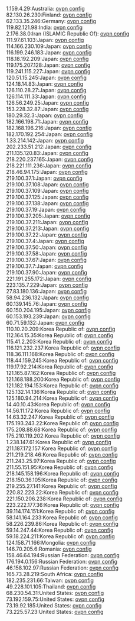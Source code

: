 1.159.4.29:Australia: [ovpn config](vpn/1_159_4_29.ovpn)  
82.130.26.230:Finland: [ovpn config](vpn/82_130_26_230.ovpn)  
62.133.35.246:Germany: [ovpn config](vpn/62_133_35_246.ovpn)  
119.82.121.98:India: [ovpn config](vpn/119_82_121_98.ovpn)  
2.176.38.0:Iran (ISLAMIC Republic Of): [ovpn config](vpn/2_176_38_0.ovpn)  
111.97.61.103:Japan: [ovpn config](vpn/111_97_61_103.ovpn)  
114.166.230.109:Japan: [ovpn config](vpn/114_166_230_109.ovpn)  
116.199.246.183:Japan: [ovpn config](vpn/116_199_246_183.ovpn)  
118.18.192.209:Japan: [ovpn config](vpn/118_18_192_209.ovpn)  
119.175.207.128:Japan: [ovpn config](vpn/119_175_207_128.ovpn)  
119.241.115.227:Japan: [ovpn config](vpn/119_241_115_227.ovpn)  
120.51.15.245:Japan: [ovpn config](vpn/120_51_15_245.ovpn)  
124.18.14.83:Japan: [ovpn config](vpn/124_18_14_83.ovpn)  
126.110.28.27:Japan: [ovpn config](vpn/126_110_28_27.ovpn)  
126.114.111.33:Japan: [ovpn config](vpn/126_114_111_33.ovpn)  
126.56.249.25:Japan: [ovpn config](vpn/126_56_249_25.ovpn)  
153.228.32.87:Japan: [ovpn config](vpn/153_228_32_87.ovpn)  
180.29.32.3:Japan: [ovpn config](vpn/180_29_32_3.ovpn)  
182.166.198.71:Japan: [ovpn config](vpn/182_166_198_71.ovpn)  
182.168.196.216:Japan: [ovpn config](vpn/182_168_196_216.ovpn)  
182.170.192.254:Japan: [ovpn config](vpn/182_170_192_254.ovpn)  
1.33.214.142:Japan: [ovpn config](vpn/1_33_214_142.ovpn)  
202.233.51.212:Japan: [ovpn config](vpn/202_233_51_212.ovpn)  
211.135.120.83:Japan: [ovpn config](vpn/211_135_120_83.ovpn)  
218.220.237.165:Japan: [ovpn config](vpn/218_220_237_165.ovpn)  
218.221.111.236:Japan: [ovpn config](vpn/218_221_111_236.ovpn)  
218.46.94.175:Japan: [ovpn config](vpn/218_46_94_175.ovpn)  
219.100.37.1:Japan: [ovpn config](vpn/219_100_37_1.ovpn)  
219.100.37.108:Japan: [ovpn config](vpn/219_100_37_108.ovpn)  
219.100.37.109:Japan: [ovpn config](vpn/219_100_37_109.ovpn)  
219.100.37.125:Japan: [ovpn config](vpn/219_100_37_125.ovpn)  
219.100.37.138:Japan: [ovpn config](vpn/219_100_37_138.ovpn)  
219.100.37.19:Japan: [ovpn config](vpn/219_100_37_19.ovpn)  
219.100.37.205:Japan: [ovpn config](vpn/219_100_37_205.ovpn)  
219.100.37.211:Japan: [ovpn config](vpn/219_100_37_211.ovpn)  
219.100.37.213:Japan: [ovpn config](vpn/219_100_37_213.ovpn)  
219.100.37.22:Japan: [ovpn config](vpn/219_100_37_22.ovpn)  
219.100.37.4:Japan: [ovpn config](vpn/219_100_37_4.ovpn)  
219.100.37.50:Japan: [ovpn config](vpn/219_100_37_50.ovpn)  
219.100.37.58:Japan: [ovpn config](vpn/219_100_37_58.ovpn)  
219.100.37.67:Japan: [ovpn config](vpn/219_100_37_67.ovpn)  
219.100.37.7:Japan: [ovpn config](vpn/219_100_37_7.ovpn)  
219.100.37.90:Japan: [ovpn config](vpn/219_100_37_90.ovpn)  
221.191.255.172:Japan: [ovpn config](vpn/221_191_255_172.ovpn)  
223.135.7.229:Japan: [ovpn config](vpn/223_135_7_229.ovpn)  
27.83.180.136:Japan: [ovpn config](vpn/27_83_180_136.ovpn)  
58.94.236.132:Japan: [ovpn config](vpn/58_94_236_132.ovpn)  
60.139.145.76:Japan: [ovpn config](vpn/60_139_145_76.ovpn)  
60.150.204.195:Japan: [ovpn config](vpn/60_150_204_195.ovpn)  
60.153.193.239:Japan: [ovpn config](vpn/60_153_193_239.ovpn)  
60.71.59.132:Japan: [ovpn config](vpn/60_71_59_132.ovpn)  
110.10.20.209:Korea Republic of: [ovpn config](vpn/110_10_20_209.ovpn)  
112.164.15.35:Korea Republic of: [ovpn config](vpn/112_164_15_35.ovpn)  
115.41.2.203:Korea Republic of: [ovpn config](vpn/115_41_2_203.ovpn)  
116.121.232.237:Korea Republic of: [ovpn config](vpn/116_121_232_237.ovpn)  
118.36.111.168:Korea Republic of: [ovpn config](vpn/118_36_111_168.ovpn)  
118.44.159.245:Korea Republic of: [ovpn config](vpn/118_44_159_245.ovpn)  
119.17.92.214:Korea Republic of: [ovpn config](vpn/119_17_92_214.ovpn)  
121.165.87.162:Korea Republic of: [ovpn config](vpn/121_165_87_162.ovpn)  
121.168.188.200:Korea Republic of: [ovpn config](vpn/121_168_188_200.ovpn)  
121.182.194.153:Korea Republic of: [ovpn config](vpn/121_182_194_153.ovpn)  
125.132.14.136:Korea Republic of: [ovpn config](vpn/125_132_14_136.ovpn)  
125.180.94.214:Korea Republic of: [ovpn config](vpn/125_180_94_214.ovpn)  
14.40.10.43:Korea Republic of: [ovpn config](vpn/14_40_10_43.ovpn)  
14.56.11.172:Korea Republic of: [ovpn config](vpn/14_56_11_172.ovpn)  
14.63.32.247:Korea Republic of: [ovpn config](vpn/14_63_32_247.ovpn)  
175.193.243.22:Korea Republic of: [ovpn config](vpn/175_193_243_22.ovpn)  
175.208.88.68:Korea Republic of: [ovpn config](vpn/175_208_88_68.ovpn)  
175.210.119.202:Korea Republic of: [ovpn config](vpn/175_210_119_202.ovpn)  
1.238.147.61:Korea Republic of: [ovpn config](vpn/1_238_147_61.ovpn)  
211.187.172.157:Korea Republic of: [ovpn config](vpn/211_187_172_157.ovpn)  
211.219.218.46:Korea Republic of: [ovpn config](vpn/211_219_218_46.ovpn)  
211.243.25.97:Korea Republic of: [ovpn config](vpn/211_243_25_97.ovpn)  
211.55.151.95:Korea Republic of: [ovpn config](vpn/211_55_151_95.ovpn)  
218.145.158.196:Korea Republic of: [ovpn config](vpn/218_145_158_196.ovpn)  
218.150.36.105:Korea Republic of: [ovpn config](vpn/218_150_36_105.ovpn)  
219.255.27.141:Korea Republic of: [ovpn config](vpn/219_255_27_141.ovpn)  
220.82.223.22:Korea Republic of: [ovpn config](vpn/220_82_223_22.ovpn)  
221.150.206.238:Korea Republic of: [ovpn config](vpn/221_150_206_238.ovpn)  
223.222.177.36:Korea Republic of: [ovpn config](vpn/223_222_177_36.ovpn)  
39.114.174.151:Korea Republic of: [ovpn config](vpn/39_114_174_151.ovpn)  
58.141.164.233:Korea Republic of: [ovpn config](vpn/58_141_164_233.ovpn)  
58.226.239.86:Korea Republic of: [ovpn config](vpn/58_226_239_86.ovpn)  
59.14.247.44:Korea Republic of: [ovpn config](vpn/59_14_247_44.ovpn)  
59.18.224.211:Korea Republic of: [ovpn config](vpn/59_18_224_211.ovpn)  
124.158.71.166:Mongolia: [ovpn config](vpn/124_158_71_166.ovpn)  
146.70.205.6:Romania: [ovpn config](vpn/146_70_205_6.ovpn)  
158.46.64.194:Russian Federation: [ovpn config](vpn/158_46_64_194.ovpn)  
176.194.0.156:Russian Federation: [ovpn config](vpn/176_194_0_156.ovpn)  
46.158.102.97:Russian Federation: [ovpn config](vpn/46_158_102_97.ovpn)  
165.73.28.219:South Africa: [ovpn config](vpn/165_73_28_219.ovpn)  
182.235.231.66:Taiwan: [ovpn config](vpn/182_235_231_66.ovpn)  
49.228.101.105:Thailand: [ovpn config](vpn/49_228_101_105.ovpn)  
68.230.54.31:United States: [ovpn config](vpn/68_230_54_31.ovpn)  
73.192.159.75:United States: [ovpn config](vpn/73_192_159_75.ovpn)  
73.19.92.185:United States: [ovpn config](vpn/73_19_92_185.ovpn)  
73.225.57.23:United States: [ovpn config](vpn/73_225_57_23.ovpn)  
